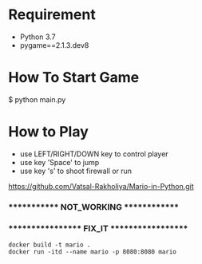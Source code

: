 # Requirement
* Python 3.7
* pygame==2.1.3.dev8

# How To Start Game
$ python main.py

# How to Play
* use LEFT/RIGHT/DOWN key to control player
* use key 'Space' to jump
* use key 's' to shoot firewall or run

https://github.com/Vatsal-Rakholiya/Mario-in-Python.git

### *********** NOT_WORKING ************
### **************** FIX_IT *****************

```
docker build -t mario .
docker run -itd --name mario -p 8080:8080 mario
```

